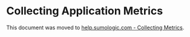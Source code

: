 # Collecting Application Metrics

This document was moved to
[help.sumologic.com - Collecting Metrics](https://help.sumologic.com/docs/send-data/kubernetes/collecting-metrics/).
